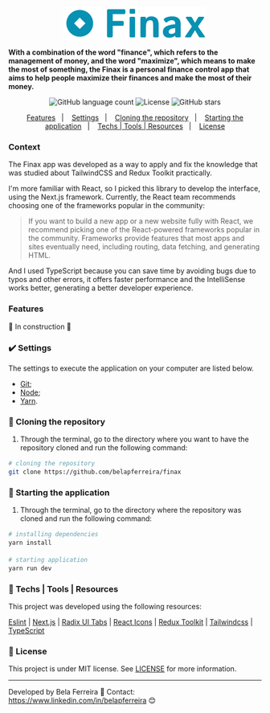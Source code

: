 <p align="center">
  <img src="public/finax-logo.svg"/>
</p>

<!-- <p align="center">
  <img src="src/assets/tasker-image.png" width="50%" height="50%" max-width="100%" >
</p> -->

<strong align="center">
  With a combination of the word "finance", which refers to the management of money, and the word "maximize", which means to make the most of something, the Finax is a personal finance control app that aims to help people maximize their finances and make the most of their money.
</strong>

<p align="center">
  <img alt="GitHub language count" src="https://img.shields.io/github/languages/count/belapferreira/finax">

  <img alt="License" src="https://img.shields.io/static/v1?label=license&message=MIT&color=49AA26">

  <img alt="GitHub stars" src="https://img.shields.io/github/stars/belapferreira/finax?style=social">
</p>

<!-- <p align="center">
  👉🏻 Access:
  <a
    href="https://belapferreira.github.io/finax/"
    target="_blank"
    rel="noopener noreferrer"
  >
    https://belapferreira.github.io/finax/
  </a>
</p> -->

<p align="center">
  <a href="#features">Features</a>&nbsp;&nbsp;&nbsp;|&nbsp;&nbsp;&nbsp;
  <a href="#heavy_check_mark-settings">Settings</a>&nbsp;&nbsp;&nbsp;|&nbsp;&nbsp;&nbsp;
  <a href="#arrow_down_small-cloning-the-repository">Cloning the repository</a>&nbsp;&nbsp;&nbsp;|&nbsp;&nbsp;&nbsp;
  <a href="#beginner-starting-the-application">Starting the application</a>&nbsp;&nbsp;&nbsp;|&nbsp;&nbsp;&nbsp;
  <a href="#wrench-techs--tools--resources">Techs | Tools | Resources</a>&nbsp;&nbsp;&nbsp;|&nbsp;&nbsp;&nbsp;
  <a href="#memo-license">License</a>
</p>

### Context

The Finax app was developed as a way to apply and fix the knowledge that was studied about TailwindCSS and Redux Toolkit practically.

I'm more familiar with React, so I picked this library to develop the interface, using the Next.js framework. Currently, the React team recommends choosing one of the frameworks popular in the community:

> If you want to build a new app or a new website fully with React, we recommend picking one of the React-powered frameworks popular in the community. Frameworks provide features that most apps and sites eventually need, including routing, data fetching, and generating HTML.

And I used TypeScript because you can save time by avoiding bugs due to typos and other errors, it offers faster performance and the IntelliSense works better, generating a better developer experience.

### Features

🚧 In construction 🚧

<!-- - Add task;
- Remove task;
- Mark a task as finished and unmark it;
- Save tasks registered in the local storage;
- Responsive page. -->

### :heavy_check_mark: Settings

The settings to execute the application on your computer are listed below.

- [Git](https://git-scm.com);
- [Node](https://nodejs.org/);
- [Yarn](https://yarnpkg.com/).

### :arrow_down_small: Cloning the repository

1. Through the terminal, go to the directory where you want to have the repository cloned and run the following command:

```bash
# cloning the repository
git clone https://github.com/belapferreira/finax
```

### :beginner: Starting the application

1. Through the terminal, go to the directory where the repository was cloned and run the following command:

```bash
# installing dependencies
yarn install

# starting application
yarn run dev
```

### :wrench: Techs | Tools | Resources

This project was developed using the following resources:

[Eslint](https://eslint.org/) | [Next.js](https://nextjs.org/) | [Radix UI Tabs](https://www.radix-ui.com/primitives/docs/components/tabs) | [React Icons](https://react-icons.github.io/react-icons/) | [Redux Toolkit](https://redux-toolkit.js.org/) | [Tailwindcss](https://tailwindcss.com/) | [TypeScript](https://www.typescriptlang.org/)


### :memo: License

This project is under MIT license. See [LICENSE](https://github.com/belapferreira/finax/blob/master/LICENSE) for more information.

---

Developed by Bela Ferreira :blue_heart: Contact: https://www.linkedin.com/in/belapferreira :blush:
